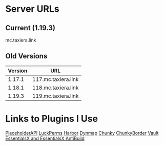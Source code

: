 # Server URLs

## Current (1.19.3)
mc.taxiera.link

## Old Versions

| Version | URL |
| ------- | --- |
| 1.17.1 | 117.mc.taxiera.link |
| 1.18.1 | 118.mc.taxiera.link |
| 1.19.3 | 119.mc.taxiera.link |


# Links to Plugins I Use

[PlaceholderAPI](https://www.spigotmc.org/resources/placeholderapi.6245/)
[LuckPerms](https://www.spigotmc.org/resources/luckperms.28140/)
[Harbor](https://www.spigotmc.org/resources/harbor-a-sleep-enhancement-plugin.60088/)
[Dynmap](https://www.spigotmc.org/resources/dynmap%C2%AE.274/)
[Chunky](https://www.spigotmc.org/resources/chunky.81534/)
[ChunkyBorder](https://www.spigotmc.org/resources/chunkyborder.84278/)
[Vault](https://www.spigotmc.org/resources/vault.34315/)
[EssentialsX and EssentialsX AntiBuild](https://essentialsx.net/downloads.html)
